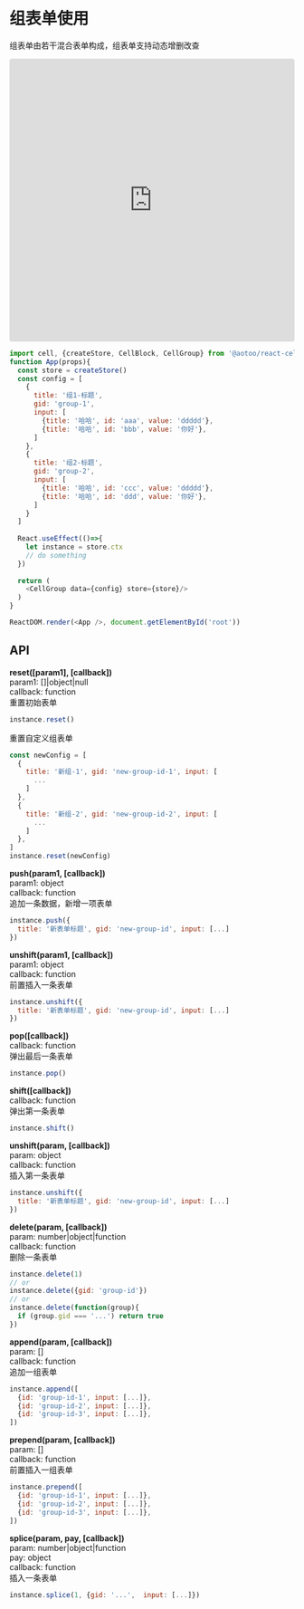 # 组表单使用

组表单由若干混合表单构成，组表单支持动态增删改查  

<iframe src="https://codesandbox.io/embed/cell-group-input-s8c7k?fontsize=14&hidenavigation=1&theme=dark"
     style="width:100%; height:500px; border:0; border-radius: 4px; overflow:hidden;"
     title="cell-group-input"
     allow="accelerometer; ambient-light-sensor; camera; encrypted-media; geolocation; gyroscope; hid; microphone; midi; payment; usb; vr; xr-spatial-tracking"
     sandbox="allow-forms allow-modals allow-popups allow-presentation allow-same-origin allow-scripts"
   ></iframe>

```js
import cell, {createStore, CellBlock, CellGroup} from '@aotoo/react-cell'
function App(props){
  const store = createStore()
  const config = [
    {
      title: '组1-标题',
      gid: 'group-1',
      input: [
        {title: '哈哈', id: 'aaa', value: 'ddddd'},
        {title: '哈哈', id: 'bbb', value: '你好'},
      ]
    },
    {
      title: '组2-标题',
      gid: 'group-2',
      input: [
        {title: '哈哈', id: 'ccc', value: 'ddddd'},
        {title: '哈哈', id: 'ddd', value: '你好'},
      ]
    }
  ]
  
  React.useEffect(()=>{
    let instance = store.ctx
    // do something
  })
  
  return (
    <CellGroup data={config} store={store}/>
  )
}

ReactDOM.render(<App />, document.getElementById('root'))
```

## API

**reset([param1], [callback])**  
param1: []|object|null  
callback: function  
重置初始表单  

```js
instance.reset()
```

重置自定义组表单  

```js
const newConfig = [
  {
    title: '新组-1', gid: 'new-group-id-1', input: [
      ...
    ]
  },
  {
    title: '新组-2', gid: 'new-group-id-2', input: [
      ...
    ]
  },
]
instance.reset(newConfig)
```

**push(param1, [callback])**  
param1: object  
callback: function  
追加一条数据，新增一项表单  

```js
instance.push({
  title: '新表单标题', gid: 'new-group-id', input: [...]
})
```

**unshift(param1, [callback])**  
param1: object  
callback: function  
前置插入一条表单

```js
instance.unshift({
  title: '新表单标题', gid: 'new-group-id', input: [...]
})
```

**pop([callback])**  
callback: function  
弹出最后一条表单  

```js
instance.pop()
```

**shift([callback])**  
callback: function  
弹出第一条表单  

```js
instance.shift()
```

**unshift(param, [callback])**  
param: object  
callback: function  
插入第一条表单

```js
instance.unshift({
  title: '新表单标题', gid: 'new-group-id', input: [...]
})
```

**delete(param, [callback])**  
param: number|object|function  
callback: function  
删除一条表单

```js
instance.delete(1)
// or
instance.delete({gid: 'group-id'})
// or
instance.delete(function(group){
  if (group.gid === '...') return true
})
```

**append(param, [callback])**  
param: []  
callback: function  
追加一组表单  

```js
instance.append([
  {id: 'group-id-1', input: [...]},
  {id: 'group-id-2', input: [...]},
  {id: 'group-id-3', input: [...]},
])
```

**prepend(param, [callback])**  
param: []  
callback: function  
前置插入一组表单  

```js
instance.prepend([
  {id: 'group-id-1', input: [...]},
  {id: 'group-id-2', input: [...]},
  {id: 'group-id-3', input: [...]},
])
```

**splice(param, pay, [callback])**  
param: number|object|function  
pay: object  
callback: function  
插入一条表单

```js
instance.splice(1, {gid: '...',  input: [...]})
```
